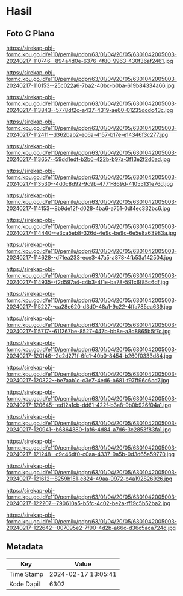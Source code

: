 # Hasil

## Foto C Plano

https://sirekap-obj-formc.kpu.go.id/e110/pemilu/pdpr/63/01/04/20/05/6301042005003-20240217-110746--894a4d0e-6376-4f80-9963-430f36af2461.jpg

https://sirekap-obj-formc.kpu.go.id/e110/pemilu/pdpr/63/01/04/20/05/6301042005003-20240217-110153--25c022a6-7ba2-40bc-b0ba-619b84334a66.jpg

https://sirekap-obj-formc.kpu.go.id/e110/pemilu/pdpr/63/01/04/20/05/6301042005003-20240217-113843--5778df2c-a437-4319-ae60-01235dcdc43c.jpg

https://sirekap-obj-formc.kpu.go.id/e110/pemilu/pdpr/63/01/04/20/05/6301042005003-20240217-112411--d362bab2-ec6a-4157-b17e-e14346f3c277.jpg

https://sirekap-obj-formc.kpu.go.id/e110/pemilu/pdpr/63/01/04/20/05/6301042005003-20240217-113657--59dd1edf-b2b6-422b-b97a-3f13e2f2d6ad.jpg

https://sirekap-obj-formc.kpu.go.id/e110/pemilu/pdpr/63/01/04/20/05/6301042005003-20240217-113530--4d0c8d92-9c9b-4771-869d-41055131e76d.jpg

https://sirekap-obj-formc.kpu.go.id/e110/pemilu/pdpr/63/01/04/20/05/6301042005003-20240217-114153--8b9de12f-d028-4ba6-a751-0df4ec332bc6.jpg

https://sirekap-obj-formc.kpu.go.id/e110/pemilu/pdpr/63/01/04/20/05/6301042005003-20240217-114440--e3ca5eb8-326d-4e9c-be9c-6e5e8a63983a.jpg

https://sirekap-obj-formc.kpu.go.id/e110/pemilu/pdpr/63/01/04/20/05/6301042005003-20240217-114628--d71ea233-ece3-47a5-a878-4fb53a142504.jpg

https://sirekap-obj-formc.kpu.go.id/e110/pemilu/pdpr/63/01/04/20/05/6301042005003-20240217-114935--f2d597a4-c4b3-4f1e-ba78-591c6f85c6df.jpg

https://sirekap-obj-formc.kpu.go.id/e110/pemilu/pdpr/63/01/04/20/05/6301042005003-20240217-115227--ca28e620-d3d0-48a1-9c22-4ffa785ea639.jpg

https://sirekap-obj-formc.kpu.go.id/e110/pemilu/pdpr/63/01/04/20/05/6301042005003-20240217-115717--611267be-8527-447b-bb8e-a3d8865b5f7c.jpg

https://sirekap-obj-formc.kpu.go.id/e110/pemilu/pdpr/63/01/04/20/05/6301042005003-20240217-120146--2e2d271f-6fc1-40b0-8454-b260f0333d84.jpg

https://sirekap-obj-formc.kpu.go.id/e110/pemilu/pdpr/63/01/04/20/05/6301042005003-20240217-120322--be7aab1c-c3e7-4ed6-b681-f97ff96c6cd7.jpg

https://sirekap-obj-formc.kpu.go.id/e110/pemilu/pdpr/63/01/04/20/05/6301042005003-20240217-120645--ed12a1cb-dd61-422f-b3a8-9b0b926f04a1.jpg

https://sirekap-obj-formc.kpu.go.id/e110/pemilu/pdpr/63/01/04/20/05/6301042005003-20240217-120941--b6864380-1af6-4d84-a7d6-3c2853f83fa1.jpg

https://sirekap-obj-formc.kpu.go.id/e110/pemilu/pdpr/63/01/04/20/05/6301042005003-20240217-121248--c9c46df0-c0aa-4337-9a5b-0d3d65a59770.jpg

https://sirekap-obj-formc.kpu.go.id/e110/pemilu/pdpr/63/01/04/20/05/6301042005003-20240217-121612--8259b151-e824-49aa-9972-b4a192826926.jpg

https://sirekap-obj-formc.kpu.go.id/e110/pemilu/pdpr/63/01/04/20/05/6301042005003-20240217-122207--790610a5-b5fc-4c02-be2a-ff19c5b52ba2.jpg

https://sirekap-obj-formc.kpu.go.id/e110/pemilu/pdpr/63/01/04/20/05/6301042005003-20240217-122642--007095e2-7f90-4d2b-a66c-d36c5aca724d.jpg


## Metadata

| Key        | Value               |
| ---------- | ------------------- |
| Time Stamp | 2024-02-17 13:05:41 |
| Kode Dapil | 6302                |



